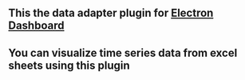 ## This the data adapter plugin for [Electron Dashboard](https://github.com/nagasudhirpulla/electron_react_dashboard/)

## You can visualize time series data from excel sheets using this plugin
